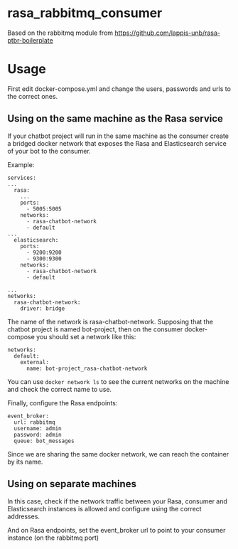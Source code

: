 # rasa_rabbitmq_consumer
Based on the rabbitmq module from https://github.com/lappis-unb/rasa-ptbr-boilerplate


# Usage

First edit docker-compose.yml and change the users, passwords and urls to the correct ones.

## Using on the same machine as the Rasa service
If your chatbot project will run in the same machine as the consumer create a bridged docker network that exposes the Rasa and Elasticsearch service of your bot to the consumer.

Example:
```
services:
...
  rasa:
    ...
    ports:
      - 5005:5005
    networks:
      - rasa-chatbot-network
      - default
... 
  elasticsearch:
    ports:
      - 9200:9200
      - 9300:9300
    networks:
      - rasa-chatbot-network
      - default

...
networks:
  rasa-chatbot-network:
    driver: bridge
```

The name of the network is rasa-chatbot-network. Supposing that the chatbot project is named bot-project, then on the consumer docker-compose you should set a network like this:
```
networks:
  default:
    external:
      name: bot-project_rasa-chatbot-network
```

You can use `docker network ls` to see the current networks on the machine and check the correct name to use.

Finally, configure the Rasa endpoints:
```
event_broker:
  url: rabbitmq
  username: admin
  password: admin
  queue: bot_messages
```
Since we are sharing the same docker network, we can reach the container by its name.

## Using on separate machines
In this case, check if the network traffic between your Rasa, consumer and Elasticsearch instances is allowed and configure using the correct addresses.

And on Rasa endpoints, set the event_broker url to point to your consumer instance (on the rabbitmq port)
